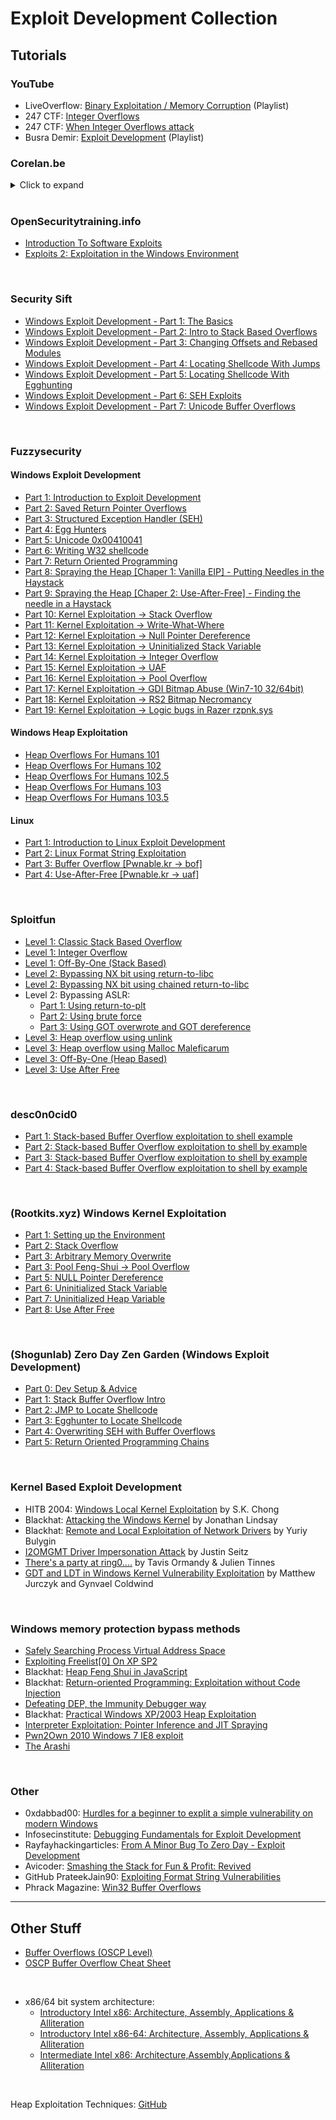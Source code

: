 # Exploit Development Collection

## Tutorials

### YouTube

- LiveOverflow: [Binary Exploitation / Memory Corruption](https://www.youtube.com/playlist?list=PLhixgUqwRTjxglIswKp9mpkfPNfHkzyeN) (Playlist)
- 247 CTF: [Integer Overflows](https://www.youtube.com/watch?v=3qD3ybBwcFA)
- 247 CTF: [When Integer Overflows attack](https://www.youtube.com/watch?v=m4DFYgtqNY8)
- Busra Demir: [Exploit Development](https://www.youtube.com/playlist?list=PLi0kul0fEhZ_ZOJ9EvbE628ptN2rsKuu5) (Playlist)


### Corelan.be

<details>
<summary>Click to expand</summary>
	
- [Exploit writing tutorial part 1: Stack Based Overflows](https://www.corelan.be/index.php/2009/07/19/exploit-writing-tutorial-part-1-stack-based-overflows/)
- [Exploit writing tutorial part 2: Stack Based Overflows - jumping to shellcode](https://www.corelan.be/index.php/2009/07/23/writing-buffer-overflow-exploits-a-quick-and-basic-tutorial-part-2/)
- [Exploit writing tutorial part 3: SEH Based Exploits](https://www.corelan.be/index.php/2009/07/25/writing-buffer-overflow-exploits-a-quick-and-basic-tutorial-part-3-seh/)
- [Exploit writing tutorial part 3b: SEH Based Exploits - just another example](https://www.corelan.be/index.php/2009/07/28/seh-based-exploit-writing-tutorial-continued-just-another-example-part-3b/)
- [Exploit writing tutorial part 3: From Exploit to Metasploit - The basics](https://www.corelan.be/index.php/2009/08/12/exploit-writing-tutorials-part-4-from-exploit-to-metasploit-the-basics/)
- [Exploit writing tutorial part 5: How debugger modules & plugins can speed up basic exploit development](https://www.corelan.be/index.php/2009/09/05/exploit-writing-tutorial-part-5-how-debugger-modules-plugins-can-speed-up-basic-exploit-development/)
- [Exploit writing tutorial part 6: Bypassing Stack Cookies, SafeSeh, SEHOOP, HW DEP and ASLR](https://www.corelan.be/index.php/2009/09/21/exploit-writing-tutorial-part-6-bypassing-stack-cookies-safeseh-hw-dep-and-aslr/)
- [Exploit writing tutorial part 7: Unicode - from 0x00410041 to calc](https://www.corelan.be/index.php/2009/11/06/exploit-writing-tutorial-part-7-unicode-from-0x00410041-to-calc/)
- [Exploit writing tutorial part 8: Win32 Egg Hunting](https://www.corelan.be/index.php/2010/01/09/exploit-writing-tutorial-part-8-win32-egg-hunting/)
- [Exploit writing tutorial part 9: Introduction to Win32 shellcoding](https://www.corelan.be/index.php/2010/02/25/exploit-writing-tutorial-part-9-introduction-to-win32-shellcoding/)
- [Exploit writing tutorial part 10: Changing DEP with ROP - the Rubik's Cube](https://www.corelan.be/index.php/2010/06/16/exploit-writing-tutorial-part-10-chaining-dep-with-rop-the-rubikstm-cube/)
- [Exploit writing tutorial part 11: Heap Spraying Demystified](https://www.corelan.be/index.php/2011/12/31/exploit-writing-tutorial-part-11-heap-spraying-demystified/)
- [Start to write Immunity Debugger PyCommands: my cheatsheet](https://www.corelan.be/index.php/2010/01/26/starting-to-write-immunity-debugger-pycommands-my-cheatsheet/)
- [Ken Ward ZIpper exploit write-up on abyssec.com](https://www.corelan.be/index.php/2010/03/22/ken-ward-zipper-exploit-write-up-on-abysssec-com/)
- [Exploiting Ken Ward Zipper: Taking advantage of payload conversion](https://www.corelan.be/index.php/2010/03/27/exploiting-ken-ward-zipper-taking-advantage-of-payload-conversion/)
- [Hack Notes: ROP retn+offset and impact on stack setup](https://www.corelan.be/index.php/2011/01/30/hack-notes-rop-retnoffset-and-impact-on-stack-setup/)
- [Hack Notes: Ropping eggs for breakfast](https://www.corelan.be/index.php/2011/05/12/hack-notes-ropping-eggs-for-breakfast/)
- [Universal DEP/ASLR bypass with msvcr71.dll and mona.py](https://www.corelan.be/index.php/2011/07/03/universal-depaslr-bypass-with-msvcr71-dll-and-mona-py/)
- [WoW64 Egghunter](https://www.corelan.be/index.php/2011/11/18/wow64-egghunter/)
- [Debugging Fun - Putting a process to sleep()](https://www.corelan.be/index.php/2012/02/29/debugging-fun-putting-a-process-to-sleep/)
- [Jingle BOFs, Jingle ROPs, Spliting all the things... with Monva v2!!](https://www.corelan.be/index.php/2012/12/31/jingle-bofs-jingle-rops-sploiting-all-the-things-with-mona-v2/)
- [Root Cause Analysis - Memory Corruption Vulnerabilities](https://www.corelan.be/index.php/2013/02/26/root-cause-analysis-memory-corruption-vulnerabilities/)
- [Heap Layout Visualization with mona.py and WinDBG](https://www.corelan.be/index.php/2013/01/18/heap-layout-visualization-with-mona-py-and-windbg/)
- [DEPS - Precise Heap Spray on Firefox and IE10](https://www.corelan.be/index.php/2013/02/19/deps-precise-heap-spray-on-firefox-and-ie10/)
- [Root Cause Analysis - Integer Overflows](https://www.corelan.be/index.php/2013/07/02/root-cause-analysis-integer-overflows/)

</details>

</br>

### OpenSecuritytraining.info

- [Introduction To Software Exploits](https://opensecuritytraining.info/Exploits1.html)
- [Exploits 2: Exploitation in the Windows Environment](https://opensecuritytraining.info/Exploits2.html)

</br>

### Security Sift

- [Windows Exploit Development - Part 1: The Basics](http://www.securitysift.com/windows-exploit-development-part-1-basics/)
- [Windows Exploit Development - Part 2: Intro to Stack Based Overflows](http://www.securitysift.com/windows-exploit-development-part-2-intro-stack-overflow/)
- [Windows Exploit Development - Part 3: Changing Offsets and Rebased Modules](http://www.securitysift.com/windows-exploit-development-part-3-changing-offsets-and-rebased-modules/)
- [Windows Exploit Development - Part 4: Locating Shellcode With Jumps](http://www.securitysift.com/windows-exploit-development-part-4-locating-shellcode-jumps/)
- [Windows Exploit Development - Part 5: Locating Shellcode With Egghunting](http://www.securitysift.com/windows-exploit-development-part-5-locating-shellcode-egghunting/)
- [Windows Exploit Development - Part 6: SEH Exploits](http://www.securitysift.com/windows-exploit-development-part-6-seh-exploits/)
- [Windows Exploit Development - Part 7: Unicode Buffer Overflows](http://www.securitysift.com/windows-exploit-development-part-7-unicode-buffer-overflows/)

</br>

### Fuzzysecurity

#### Windows Exploit Development
- [Part 1: Introduction to Exploit Development](http://www.fuzzysecurity.com/tutorials/expDev/1.html)
- [Part 2: Saved Return Pointer Overflows](http://www.fuzzysecurity.com/tutorials/expDev/2.html)
- [Part 3: Structured Exception Handler (SEH)](http://www.fuzzysecurity.com/tutorials/expDev/3.html)
- [Part 4: Egg Hunters](http://www.fuzzysecurity.com/tutorials/expDev/4.html)
- [Part 5: Unicode 0x00410041](http://www.fuzzysecurity.com/tutorials/expDev/5.html)
- [Part 6: Writing W32 shellcode](http://www.fuzzysecurity.com/tutorials/expDev/6.html)
- [Part 7: Return Oriented Programming](http://www.fuzzysecurity.com/tutorials/expDev/7.html)
- [Part 8: Spraying the Heap [Chaper 1: Vanilla EIP] - Putting Needles in the Haystack](http://www.fuzzysecurity.com/tutorials/expDev/8.html)
- [Part 9: Spraying the Heap [Chaper 2: Use-After-Free] - Finding the needle in a Haystack](http://www.fuzzysecurity.com/tutorials/expDev/11.html)
- [Part 10: Kernel Exploitation -> Stack Overflow](https://www.fuzzysecurity.com/tutorials/expDev/14.html)
- [Part 11: Kernel Exploitation -> Write-What-Where](https://www.fuzzysecurity.com/tutorials/expDev/15.html)
- [Part 12: Kernel Exploitation -> Null Pointer Dereference](https://www.fuzzysecurity.com/tutorials/expDev/16.html)
- [Part 13: Kernel Exploitation -> Uninitialized Stack Variable](https://www.fuzzysecurity.com/tutorials/expDev/17.html)
- [Part 14: Kernel Exploitation -> Integer Overflow](https://www.fuzzysecurity.com/tutorials/expDev/18.html)
- [Part 15: Kernel Exploitation -> UAF](https://www.fuzzysecurity.com/tutorials/expDev/19.html)
- [Part 16: Kernel Exploitation -> Pool Overflow](https://www.fuzzysecurity.com/tutorials/expDev/20.html)
- [Part 17: Kernel Exploitation -> GDI Bitmap Abuse (Win7-10 32/64bit)](https://www.fuzzysecurity.com/tutorials/expDev/21.html)
- [Part 18: Kernel Exploitation -> RS2 Bitmap Necromancy](https://www.fuzzysecurity.com/tutorials/expDev/22.html)
- [Part 19: Kernel Exploitation -> Logic bugs in Razer rzpnk.sys](https://www.fuzzysecurity.com/tutorials/expDev/23.html)

#### Windows Heap Exploitation
- [Heap Overflows For Humans 101](https://www.fuzzysecurity.com/tutorials/mr_me/2.html)
- [Heap Overflows For Humans 102](https://www.fuzzysecurity.com/tutorials/mr_me/3.html)
- [Heap Overflows For Humans 102.5](https://www.fuzzysecurity.com/tutorials/mr_me/4.html)
- [Heap Overflows For Humans 103](https://www.fuzzysecurity.com/tutorials/mr_me/5.html)
- [Heap Overflows For Humans 103.5](https://www.fuzzysecurity.com/tutorials/mr_me/6.html)

#### Linux
- [Part 1: Introduction to Linux Exploit Development](https://www.fuzzysecurity.com/tutorials/expDev/9.html)
- [Part 2: Linux Format String Exploitation](https://www.fuzzysecurity.com/tutorials/expDev/10.html)
- [Part 3: Buffer Overflow [Pwnable.kr -> bof]](https://www.fuzzysecurity.com/tutorials/expDev/12.html)
- [Part 4: Use-After-Free [Pwnable.kr -> uaf]](https://www.fuzzysecurity.com/tutorials/expDev/13.html)

</br>

### Sploitfun

- [Level 1: Classic Stack Based Overflow](https://sploitfun.wordpress.com/2015/05/08/classic-stack-based-buffer-overflow/)
- [Level 1: Integer Overflow](https://sploitfun.wordpress.com/2015/06/23/integer-overflow/)
- [Level 1: Off-By-One (Stack Based)](https://sploitfun.wordpress.com/2015/06/07/off-by-one-vulnerability-stack-based-2/)
- [Level 2: Bypassing NX bit using return-to-libc](https://sploitfun.wordpress.com/2015/05/08/bypassing-nx-bit-using-return-to-libc/)
- [Level 2: Bypassing NX bit using chained return-to-libc](https://sploitfun.wordpress.com/2015/05/08/bypassing-nx-bit-using-chained-return-to-libc/)
- Level 2: Bypassing ASLR:
	- [Part 1: Using return-to-plt](https://sploitfun.wordpress.com/2015/05/08/bypassing-aslr-part-i/)
	- [Part 2: Using brute force](https://sploitfun.wordpress.com/2015/05/08/bypassing-aslr-part-ii/)
	- [Part 3: Using GOT overwrote and GOT dereference](https://sploitfun.wordpress.com/2015/05/08/bypassing-aslr-part-iii)
- [Level 3: Heap overflow using unlink](https://sploitfun.wordpress.com/2015/02/26/heap-overflow-using-unlink/)
- [Level 3: Heap overflow using Malloc Maleficarum](https://sploitfun.wordpress.com/2015/03/04/heap-overflow-using-malloc-maleficarum/)
- [Level 3: Off-By-One (Heap Based)](https://sploitfun.wordpress.com/2015/06/09/off-by-one-vulnerability-heap-based)
- [Level 3: Use After Free](https://sploitfun.wordpress.com/2015/06/16/use-after-free/)

</br>

### desc0n0cid0

- [Part 1: Stack-based Buffer Overflow exploitation to shell example](https://desc0n0cid0.blogspot.com/2016/09/stack-based-buffer-overflow.html)
- [Part 2: Stack-based Buffer Overflow exploitation to shell by example](https://desc0n0cid0.blogspot.com/2016/09/stack-based-buffer-overflow_28.html)
- [Part 3: Stack-based Buffer Overflow exploitation to shell by example](https://desc0n0cid0.blogspot.com/2016/09/stack-based-buffer-overflow_29.html)
- [Part 4: Stack-based Buffer Overflow exploitation to shell by example](https://desc0n0cid0.blogspot.com/2016/10/part-4-stack-based-buffer-overflow.html)

</br>

### (Rootkits.xyz) Windows Kernel Exploitation
- [Part 1: Setting up the Environment](https://rootkits.xyz/blog/2017/06/kernel-setting-up/)
- [Part 2: Stack Overflow](https://rootkits.xyz/blog/2017/08/kernel-stack-overflow/)
- [Part 3: Arbitrary Memory Overwrite](https://rootkits.xyz/blog/2017/09/kernel-write-what-where/)
- [Part 3: Pool Feng-Shui -> Pool Overflow](https://rootkits.xyz/blog/2017/11/kernel-pool-overflow/)
- [Part 5: NULL Pointer Dereference](https://rootkits.xyz/blog/2018/01/kernel-null-pointer-dereference/)
- [Part 6: Uninitialized Stack Variable](https://rootkits.xyz/blog/2018/01/kernel-uninitialized-stack-variable/)
- [Part 7: Uninitialized Heap Variable](https://rootkits.xyz/blog/2018/03/kernel-uninitialized-heap-variable/)
- [Part 8: Use After Free](https://rootkits.xyz/blog/2018/04/kernel-use-after-free/)

</br>

### (Shogunlab) Zero Day Zen Garden (Windows Exploit Development)
- [Part 0: Dev Setup & Advice](https://www.shogunlab.com/blog/2017/08/11/zdzg-windows-exploit-0.html)
- [Part 1: Stack Buffer Overflow Intro](https://www.shogunlab.com/blog/2017/08/19/zdzg-windows-exploit-1.html)
- [Part 2: JMP to Locate Shellcode](https://www.shogunlab.com/blog/2017/08/26/zdzg-windows-exploit-2.html)
- [Part 3: Egghunter to Locate Shellcode](https://www.shogunlab.com/blog/2017/09/02/zdzg-windows-exploit-3.html)
- [Part 4: Overwriting SEH with Buffer Overflows](https://www.shogunlab.com/blog/2017/11/06/zdzg-windows-exploit-4.html)
- [Part 5: Return Oriented Programming Chains](https://www.shogunlab.com/blog/2018/02/11/zdzg-windows-exploit-5.html)


</br>

### Kernel Based Exploit Development

- HITB 2004: [Windows Local Kernel Exploitation](https://packetstormsecurity.com/hitb04/hitb04-sk-chong.pdf) by S.K. Chong
- Blackhat: [Attacking the Windows Kernel](https://www.blackhat.com/presentations/bh-usa-07/Lindsay/Whitepaper/bh-usa-07-lindsay-WP.pdf) by Jonathan Lindsay
- Blackhat: [Remote and Local Exploitation of Network Drivers](https://www.blackhat.com/presentations/bh-usa-07/Bulygin/Presentation/bh-usa-07-bulygin.pdf) by Yuriy Bulygin
- [I2OMGMT Driver Impersonation Attack](https://www.immunityinc.com/downloads/DriverImpersonationAttack_i2omgmt.pdf) by Justin Seitz
- [There's a party at ring0....](https://www.cr0.org/paper/to-jt-party-at-ring0.pdf) by Tavis Ormandy & Julien Tinnes
- [GDT and LDT in Windows Kernel Vulnerability Exploitation](http://vexillium.org/dl.php?call_gate_exploitation.pdf) by Matthew Jurczyk and Gynvael Coldwind

</br>

### Windows memory protection bypass methods

- [Safely Searching Process Virtual Address Space](http://www.hick.org/code/skape/papers/egghunt-shellcode.pdf)
- [Exploiting Freelist[0] On XP SP2](http://www.orkspace.net/secdocs/Windows/Protection/Bypass/Exploiting%20Freelist%5B0%5D%20On%20XP%20Service%20Pack%202.pdf)
- Blackhat: [Heap Feng Shui in JavaScript](https://www.blackhat.com/presentations/bh-europe-07/Sotirov/Presentation/bh-eu-07-sotirov-apr19.pdf)
- Blackhat: [Return-oriented Programming: Exploitation without Code Injection](https://hovav.net/ucsd/dist/blackhat08.pdf)
- [Defeating DEP, the Immunity Debugger way](https://www.immunityinc.com/downloads/DEPLIB.pdf)
- Blackhat: [Practical Windows XP/2003 Heap Exploitation](https://www.blackhat.com/presentations/bh-usa-09/MCDONALD/BHUSA09-McDonald-WindowsHeap-PAPER.pdf)
- [Interpreter Exploitation: Pointer Inference and JIT Spraying](http://www.semantiscope.com/research/BHDC2010/BHDC-2010-Slides-v2.pdf)
- [Pwn2Own 2010 Windows 7 IE8 exploit](http://vreugdenhilresearch.nl/Pwn2Own-2010-Windows7-InternetExplorer8.pdf)
- [The Arashi](https://web.archive.org/web/20130908074854/http://abysssec.com/files/The_Arashi.pdf)

</br>

### Other

- 0xdabbad00: [Hurdles for a beginner to explit a simple vulnerability on modern Windows](http://0xdabbad00.com/2012/12/09/hurdles-for-a-beginner-to-exploit-a-simple-vulnerability-on-modern-windows/)
- Infosecinstitute: [Debugging Fundamentals for Exploit Development](https://resources.infosecinstitute.com/topic/debugging-fundamentals-for-exploit-development/)
- Rayfayhackingarticles: [From A Minor Bug To Zero Day - Exploit Development](http://www.rafayhackingarticles.net/2011/07/from-minor-bug-to-zero-day-exploit.html)
- Avicoder: [Smashing the Stack for Fun & Profit: Revived](https://avicoder.me/2016/02/01/smashsatck-revived/)
- GitHub PrateekJain90: [Exploiting Format String Vulnerabilities](https://github.com/PrateekJain90/ExploitingFormatStringVulnerabilities)
- Phrack Magazine: [Win32 Buffer Overflows](http://phrack.org/issues/55/15.html#article)




***
## Other Stuff

- [Buffer Overflows (OSCP Level)](https://oscp.securable.nl/buffer-overflow)
- [OSCP Buffer Overflow Cheat Sheet](https://github.com/V1n1v131r4/OSCP-Buffer-Overflow)

</br>

- x86/64 bit system architecture:
	- [Introductory Intel x86: Architecture, Assembly, Applications & Alliteration](http://opensecuritytraining.info/IntroX86.html)
	- [Introductory Intel x86-64: Architecture, Assembly, Applications & Alliteration](http://opensecuritytraining.info/IntroX86-64.html)
	- [Intermediate Intel x86: Architecture,Assembly,Applications & Alliteration](http://opensecuritytraining.info/IntermediateX86.html)

</br>

Heap Exploitation Techniques: [GitHub](https://github.com/shellphish/how2heap)
